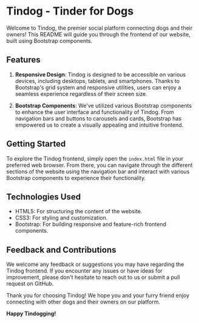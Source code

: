 # Tindog - Tinder for Dogs

Welcome to Tindog, the premier social platform connecting dogs and their owners! This README will guide you through the frontend of our website, built using Bootstrap components.

## Features

1. **Responsive Design**: Tindog is designed to be accessible on various devices, including desktops, tablets, and smartphones. Thanks to Bootstrap's grid system and responsive utilities, users can enjoy a seamless experience regardless of their screen size.

2. **Bootstrap Components**: We've utilized various Bootstrap components to enhance the user interface and functionality of Tindog. From navigation bars and buttons to carousels and cards, Bootstrap has empowered us to create a visually appealing and intuitive frontend.

## Getting Started

To explore the Tindog frontend, simply open the `index.html` file in your preferred web browser. From there, you can navigate through the different sections of the website using the navigation bar and interact with various Bootstrap components to experience their functionality.

## Technologies Used

- HTML5: For structuring the content of the website.
- CSS3: For styling and customization.
- Bootstrap: For building responsive and feature-rich frontend components.

## Feedback and Contributions

We welcome any feedback or suggestions you may have regarding the Tindog frontend. If you encounter any issues or have ideas for improvement, please don't hesitate to reach out to us or submit a pull request on GitHub.

Thank you for choosing Tindog! We hope you and your furry friend enjoy connecting with other dogs and their owners on our platform.

**Happy Tindogging!**
